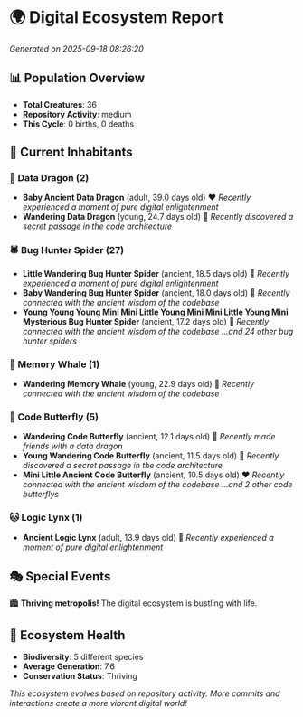 # 🌍 Digital Ecosystem Report
*Generated on 2025-09-18 08:26:20*

## 📊 Population Overview
- **Total Creatures**: 36
- **Repository Activity**: medium
- **This Cycle**: 0 births, 0 deaths

## 👥 Current Inhabitants

### 🐉 Data Dragon (2)
- **Baby Ancient Data Dragon** (adult, 39.0 days old) ❤️
  *Recently experienced a moment of pure digital enlightenment*
- **Wandering Data Dragon** (young, 24.7 days old) 💛
  *Recently discovered a secret passage in the code architecture*

### 🕷️ Bug Hunter Spider (27)
- **Little Wandering Bug Hunter Spider** (ancient, 18.5 days old) 💛
  *Recently experienced a moment of pure digital enlightenment*
- **Baby Wandering Bug Hunter Spider** (ancient, 18.0 days old) 💛
  *Recently connected with the ancient wisdom of the codebase*
- **Young Young Young Mini Mini Little Young Mini Mini Little Young Mini Mysterious Bug Hunter Spider** (ancient, 17.2 days old) 💛
  *Recently connected with the ancient wisdom of the codebase*
  *...and 24 other bug hunter spiders*

### 🐋 Memory Whale (1)
- **Wandering Memory Whale** (young, 22.9 days old) 💚
  *Recently connected with the ancient wisdom of the codebase*

### 🦋 Code Butterfly (5)
- **Wandering Code Butterfly** (ancient, 12.1 days old) 💛
  *Recently made friends with a data dragon*
- **Young Wandering Code Butterfly** (ancient, 11.5 days old) 💛
  *Recently discovered a secret passage in the code architecture*
- **Mini Little Ancient Code Butterfly** (ancient, 10.5 days old) ❤️
  *Recently connected with the ancient wisdom of the codebase*
  *...and 2 other code butterflys*

### 🐱 Logic Lynx (1)
- **Ancient Logic Lynx** (adult, 13.9 days old) 💛
  *Recently experienced a moment of pure digital enlightenment*

## 🎭 Special Events

🏙️ **Thriving metropolis!** The digital ecosystem is bustling with life.

## 🔬 Ecosystem Health
- **Biodiversity**: 5 different species
- **Average Generation**: 7.6
- **Conservation Status**: Thriving

*This ecosystem evolves based on repository activity. More commits and interactions create a more vibrant digital world!*